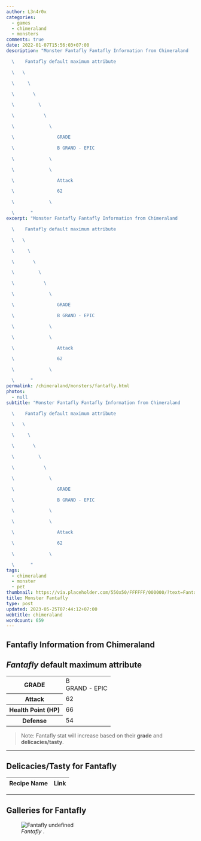```yaml
---
author: L3n4r0x
categories:
  - games
  - chimeraland
  - monsters
comments: true
date: 2022-01-07T15:56:03+07:00
description: "Monster Fantafly Fantafly Information from Chimeraland

  \    Fantafly default maximum attribute

  \   \ 

  \     \ 

  \       \ 

  \         \ 

  \           \ 

  \             \ 

  \                GRADE

  \                B GRAND - EPIC

  \             \ 

  \             \ 

  \                Attack

  \                62

  \             \ 

  \      "
excerpt: "Monster Fantafly Fantafly Information from Chimeraland

  \    Fantafly default maximum attribute

  \   \ 

  \     \ 

  \       \ 

  \         \ 

  \           \ 

  \             \ 

  \                GRADE

  \                B GRAND - EPIC

  \             \ 

  \             \ 

  \                Attack

  \                62

  \             \ 

  \      "
permalink: /chimeraland/monsters/fantafly.html
photos:
  - null
subtitle: "Monster Fantafly Fantafly Information from Chimeraland

  \    Fantafly default maximum attribute

  \   \ 

  \     \ 

  \       \ 

  \         \ 

  \           \ 

  \             \ 

  \                GRADE

  \                B GRAND - EPIC

  \             \ 

  \             \ 

  \                Attack

  \                62

  \             \ 

  \      "
tags:
  - chimeraland
  - monster
  - pet
thumbnail: https://via.placeholder.com/550x50/FFFFFF/000000/?text=Fantafly
title: Monster Fantafly
type: post
updated: 2023-05-25T07:44:12+07:00
webtitle: chimeraland
wordcount: 659
---
```


<link
  rel="stylesheet"
  href="https://rawcdn.githack.com/dimaslanjaka/Web-Manajemen/870a349/css/bootstrap-5-3-0-alpha3-wrapper.css"
/>
<section id="bootstrap-wrapper">
  <div data-bs-theme="dark">
    <h2>Fantafly Information from Chimeraland</h2>
    <h2 id="attribute"><i>Fantafly</i> default maximum attribute</h2>
    <div class="row">
      <div class="col mb-2">
        <div class="card">
          <div class="card-body">
            <table>
              <tr>
                <th>GRADE</th>
                <td>B <br /><span class="text-purple">GRAND - EPIC</span></td>
              </tr>
              <tr>
                <th>Attack</th>
                <td>62</td>
              </tr>
              <tr>
                <th>Health Point (HP)</th>
                <td>66</td>
              </tr>
              <tr>
                <th>Defense</th>
                <td>54</td>
              </tr>
            </table>
          </div>
        </div>
      </div>
    </div>
    <blockquote class="bd-callout bd-callout-warning">
      Note: Fantafly stat will increase based on their <b>grade</b> and
      <b>delicacies/tasty</b>.
    </blockquote>
    <hr />
    <h2 id="delicacies">Delicacies/Tasty for Fantafly</h2>
    <div class="card">
      <div class="card-body">
        <div class="table-responsive">
          <table class="table table-striped">
            <thead>
              <tr>
                <th>Recipe Name</th>
                <th>Link</th>
              </tr>
            </thead>
            <tbody></tbody>
          </table>
        </div>
      </div>
    </div>
    <hr />
    <div id="gallery">
      <h2>Galleries for Fantafly</h2>
      <div class="row">
        <div class="col-lg-6 col-12">
          <figure>
            <img
              src="https://www.webmanajemen.com/undefined"
              alt="Fantafly undefined"
            />
            <figcaption style="word-wrap: break-word">
              <i>Fantafly</i> .
            </figcaption>
          </figure>
        </div>
      </div>
    </div>
  </div>
</section>